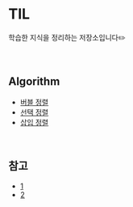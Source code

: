 # TIL
학습한 지식을 정리하는 저장소입니다✏️

<br/>

## Algorithm
* [버블 정렬](https://github.com/bono039/TIL/blob/main/Algorithm/bubbleSort.md)
* [선택 정렬](https://github.com/bono039/TIL/blob/main/Algorithm/selectionSort.md)
* [삽입 정렬](https://github.com/bono039/TIL/blob/main/Algorithm/insertionSort.md)


<br/>

## 참고
- [1](https://github.com/cheese10yun/TIL/tree/master)
- [2](https://github.com/binghe819/TIL?tab=readme-ov-file)
